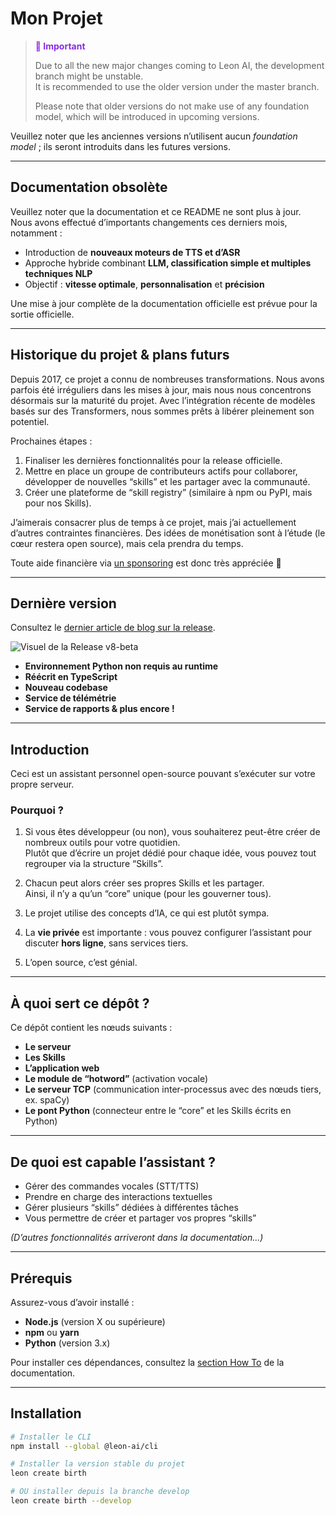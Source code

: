 # Mon Projet

> <span style="color: #8a2be2; font-weight: bold;">
>   💬 Important
> </span>  
>  
> Due to all the new major changes coming to Leon AI, the development branch might be unstable.  
> It is recommended to use the older version under the master branch.
>
> Please note that older versions do not make use of any foundation model, which will be introduced in upcoming versions.


Veuillez noter que les anciennes versions n’utilisent aucun *foundation model* ; ils seront introduits dans les futures versions.

---

## Documentation obsolète

Veuillez noter que la documentation et ce README ne sont plus à jour.  
Nous avons effectué d’importants changements ces derniers mois, notamment :

- Introduction de **nouveaux moteurs de TTS et d’ASR**  
- Approche hybride combinant **LLM, classification simple et multiples techniques NLP**  
- Objectif : **vitesse optimale**, **personnalisation** et **précision**  

Une mise à jour complète de la documentation officielle est prévue pour la sortie officielle.

---

## Historique du projet & plans futurs

Depuis 2017, ce projet a connu de nombreuses transformations. Nous avons parfois été irréguliers dans les mises à jour, mais nous nous concentrons désormais sur la maturité du projet. Avec l’intégration récente de modèles basés sur des Transformers, nous sommes prêts à libérer pleinement son potentiel.

Prochaines étapes :

1. Finaliser les dernières fonctionnalités pour la release officielle.  
2. Mettre en place un groupe de contributeurs actifs pour collaborer, développer de nouvelles “skills” et les partager avec la communauté.  
3. Créer une plateforme de “skill registry” (similaire à npm ou PyPI, mais pour nos Skills).

J’aimerais consacrer plus de temps à ce projet, mais j’ai actuellement d’autres contraintes financières. Des idées de monétisation sont à l’étude (le cœur restera open source), mais cela prendra du temps.

Toute aide financière via [un sponsoring](#) est donc très appréciée 🙂

---

## Dernière version

Consultez le [dernier article de blog sur la release](#).

![Visuel de la Release v8-beta](https://user-images.githubusercontent.com/placeholder/demo.png)

- **Environnement Python non requis au runtime**  
- **Réécrit en TypeScript**  
- **Nouveau codebase**  
- **Service de télémétrie**  
- **Service de rapports & plus encore !**

---

## Introduction

Ceci est un assistant personnel open-source pouvant s’exécuter sur votre propre serveur.

### Pourquoi ?

1. Si vous êtes développeur (ou non), vous souhaiterez peut-être créer de nombreux outils pour votre quotidien.  
   Plutôt que d’écrire un projet dédié pour chaque idée, vous pouvez tout regrouper via la structure “Skills”.

2. Chacun peut alors créer ses propres Skills et les partager.  
   Ainsi, il n’y a qu’un “core” unique (pour les gouverner tous).

3. Le projet utilise des concepts d’IA, ce qui est plutôt sympa.

4. La **vie privée** est importante : vous pouvez configurer l’assistant pour discuter **hors ligne**, sans services tiers.

5. L’open source, c’est génial.

---

## À quoi sert ce dépôt ?

Ce dépôt contient les nœuds suivants :

- **Le serveur**  
- **Les Skills**  
- **L’application web**  
- **Le module de “hotword”** (activation vocale)  
- **Le serveur TCP** (communication inter-processus avec des nœuds tiers, ex. spaCy)  
- **Le pont Python** (connecteur entre le “core” et les Skills écrits en Python)

---

## De quoi est capable l’assistant ?

- Gérer des commandes vocales (STT/TTS)
- Prendre en charge des interactions textuelles
- Gérer plusieurs “skills” dédiées à différentes tâches
- Vous permettre de créer et partager vos propres “skills”

*(D’autres fonctionnalités arriveront dans la documentation...)*

---

## Prérequis

Assurez-vous d’avoir installé :

- **Node.js** (version X ou supérieure)  
- **npm** ou **yarn**  
- **Python** (version 3.x)

Pour installer ces dépendances, consultez la [section How To](#) de la documentation.

---

## Installation

```bash
# Installer le CLI
npm install --global @leon-ai/cli

# Installer la version stable du projet
leon create birth

# OU installer depuis la branche develop
leon create birth --develop
